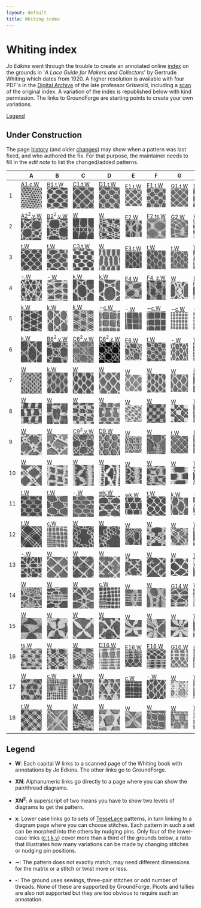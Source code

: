 ```yaml
---
layout: default
title: Whiting index
---
```


Whiting index
=============

*Jo Edkins* went through the trouble to create an annotated online [index] on the grounds in
'_A Lace Guide for Makers and Collectors_' by Gertrude Whiting which dates from 1920. A higher resolution is available with four PDF's in the [Digital Archive] of the late professor Griswold,
including a [scan] of the original index. A variation of the index is republished below with kind permission. The links to GroundForge are starting points to create your own variations.

[Legend](#Legend)


Under Construction
------------------

The page [history](https://github.com/d-bl/GroundForge/commits/master/docs/help/Whiting-Index.md)
(and older [changes](https://github.com/d-bl/GroundForge/wiki/Whiting-Index/_history))
may show when a pattern was last fixed, and who authored the fix.
For that purpose, the maintainer needs to fill in the _edit note_ to list the changed/added patterns.


[c]: /GroundForge/sheet.html?patch=88%0A11;bricks&patch=66%0A22;bricks&patch=88%0A99%0A11%0A00;bricks&patch=66%0A11%0A88%0A22;bricks&patch=66%0A99%0A22%0A00;bricks
[t]: /GroundForge/sheet.html?patch=53%0A53%0A53%0A5-;bricks&patch=5663%0A5663;checker&patch=53%0A5-;bricks&patch=563%0A563%0A563;checker&patch=53%0A53;checker&patch=5632%0A5632;checker&patch5353%0A5353;bricks&patch=5-%0A-5;checker&patch=5353%0A5353%0A5-5-%0A-5-5;checker&patch=5632%0A56-2%0A5-5-%0A-535;checker&patch=53%0A5-%0A-5%0A5-;bricks&patch=44%0A77%0A44%0A77;bricks&patch=44%0A44%0A77%0A77;bricks&patch=66%0A88%0A66%0A11;bricks&patch=66%0A66%0A88%0A11;checker&patch=66%0A66%0A99%0A00;checker&patch=6;checker&patch=566-%0A66-5%0A6-56%0A-566;checker
[v]: /GroundForge/sheet.html?patch=5831%0A-4-7;bricks&patch=-437%0A34-7;bricks&patch=4830%0A--77;bricks
[k]: /GroundForge/sheet.html?patch=B-C-%0A---5%0AC-B-%0A-5--;checker&patch=5831%0A-4-7;checker&patch=68%0A-4;checker&patch=-4-7%0A5---%0A-C-B%0A3158;bricks&patch=5-O-E-%0A-E-5-O%0A5-O-E-;bricks
[wk]: /GroundForge/sheet.html?patch=6868%0A-4-4%0A2121%0A-7-7;checker&patch=L-O-L-O-%0A---5---5%0AH-E-H-E-%0A-5---5--;bricks
[ts]: /GroundForge/sheet.html?patch=5-5-%0A-5--%0AB-C-%0A-5-5;bricks&patch=5632%0A34-7;bricks&patch=256-%0A---5%0AC3B-;bricks&patch=4373%0A5-53;bricks
[z]: /GroundForge/sheet.html?patch=1483%0A8-48;bricks&patch=C-B-%0A-5--%0AB8D-%0A-4--;bricks&patch=-48-%0AB--2%0A8-B8;bricks&patch=-4--%0AB-C3%0A8-48;bricks

[A1]: /GroundForge/?m=88%0A11;bricks;7;5;0;0&s1=ct
[B1]: /GroundForge/?m=5-;bricks;7;5;0;0&s1=ctctpctct
[C1]: /GroundForge/?m=5-;bricks;7;5;0;0&s1=ctpct
[D1]: /GroundForge/?m=5-;bricks;7;5;0;0&s1=cttpctt
[E1]: /GroundForge/?m=5-;bricks;7;5;0;0&s1=ctpcttt
[F1]: /GroundForge/?m=5-;bricks;7;5;0;0&s1=cttpcttt
[G1]: /GroundForge/?m=5-;bricks;7;5;0;0&s1=cttt

[A2]: /GroundForge/?m=-5%3Bbricks%3B7%3B5%3B0%3B0&s1=A1%3Dctct&s2=ctct%20A14%3Dct%20A15%3Dct&s3=
[B2]: /GroundForge/?m=-5%3Bbricks%3B7%3B5%3B0%3B0&s1=ctct&s2=ctct&s3=
[E2]: /GroundForge/?m=5---5---%0A-CD632AB%0A5666-222%3Bbricks%3B24%3B24%3B0%3B0&s1=ctc%20C2%3Dctctttctc%20A3%3Dctclll%20B1%3Dctclll%20E3%3Dctcrrr%20D1%3Dctcrrr%20G2%3Dctctctc&s2=&s3=
[F2]: /GroundForge/?m=-5--%0AB-C-%0A-5-5%0A5-5-%3Bbricks%3B24%3B24%3B0%3B0&s1=ctc%20B3%3Dctcttctc%20A4%3Dctcll%20D1%3Dctctt%20%20C4%3Dctcrr&s2=&s3=
[G2]: /GroundForge/?m=5----5----%0A-CDD632AAB%0A5666632222%0A5666632222%0A56666-2222%3Bbricks%3B24%3B24%3B0%3B0&s1=ctct%20C1%3Dctc%20G2%3Dctc%20I2%3Dctc%20F3%3Dctc%20J3%3Dctc%20H2%3Dctc%20G3%3Dctc%20I3%3Dctc%20G5%3Dctc%20I5%3Dctc%20H1%3Dctc%20H4%3Dcttc%20F5%3Dctcl%20G1%3Dctcl%20J5%3Dctcr%20I1%3Dctcr&s2=&s3=
[H2]: /GroundForge/?m=5---5---%0A-CD632AB%0A56663222%0A5666-222%3Bbricks%3B24%3B24%3B0%3B0&s1=cttctt%20C2%3Dctctt%20C4%3Dctc%20F1%3Dctc%20E2%3Dctc%20H1%3Dctc%20G1%3Dctc%20F2%3Dctc%20A2%3Dctc%20H2%3Dctc%20G3%3Dctcctc%20F4%3Dctc%20H4%3Dctc%20C1%3Dctc%20E4%3Dctcll%20%20B1%3Dctcll%20A4%3Dctcrr%20D1%3Dctcrr&s2=cross%3Dctc%20twist%3Dctc&s3=

[C3]: /GroundForge/?m=5-;bricks;7;5;0;0&s1=ctctpctctt
[E3]: /GroundForge/?m=-5%3Bbricks%3B7%3B5%3B0%3B0&s1=A1%3Dctt&s2=&s3=

[E4]: /GroundForge/?m=-5----%0AB-CD-A%0A256-5-%0A-5-535%0A5-56-2%3Bbricks%3B24%3B24%3B0%3B0&s1=ctc%20A4%3Dctctctc%20C5%3Dctcrr%20B1%3Dctcrr%20E5%3Dctcll%20F1%3Dctcll%20D2%3Dctctt&s2=&s3=
[F4]: /GroundForge/?m=1483%0A8-48%3Bbricks%3B16%3B16%3B0%3B0&s1=ctc%20A2%3Dctcllctc%20C2%3Dctcrrctc
[H4]: /GroundForge/?m=5-25-56-%0A-5--5--5%0A5-C6-2B-%3Bbricks%3B16%3B16%3B0%3B0&s1=ctc%20G3%3Dctcttctc%20A1%3Dctcll%20B2%3Dctcll%20E1%3Dctcrr%20D2%3Dctcrr&s2=&s3=

[C6]: /GroundForge/?m=-5%3Bbricks%3B7%3B5%3B0%3B0&s1=A1%3Dctct&s2=ct%20A10%3Dctct%20A13%3Dctct&s3=
[B6]: /GroundForge/?m=-5%3Bbricks%3B7%3B5%3B0%3B0&s1=ctct&s2=cttctt&s3=
[D6]: /GroundForge/?m=-5%3Bbricks%3B7%3B5%3B0%3B0&s1=crclct&s2=ct%20A10%3Dctct%20A11%3Dctct%20A13%3Dctct%20A14%3Dctct&s3=
[E6]: /GroundForge/?m=1488-483%208-483148%20831488-4%20488-4831%3Bbricks%3B12%3B10%3B0%3B0&s1=ct%20F3%3Dctct%20E4%3Dctct%20G4%3Dctct%20B1%3Dctct%20H1%3Dctct%20C4%3Dctct%20A2%3Dctct%20H3%3Dctct%20B3%3Dctct%20A4%3Dctct%20D1%3Dctct%20C2%3Dctct%20E2%3Dctct%20D3%3Dctct%20F1%3Dctct%20G4%3Dctct%20G2%3Dctct&s2=&s3=

[C9]: /GroundForge/?m=-5%3Bbricks%3B7%3B5%3B0%3B0&s1=ctct&s2=ctcttt&s3=
[D9]: /GroundForge/?m=5-%0A-5%3Bchecker%3B8%3B8%3B0%3B0&s1=A1%3Dctctt%20B2%3Dctt&s2=&s3=
[H9]: /GroundForge/?m=5-;bricks;7;7;0;0&s1=ctcttptctcttt

[G14]: /GroundForge/?m=5-%0A12%0A88%0A4-%3Bbricks%3B16%3B11%3B0%3B0&s1=ctc%20A2%3Dctctt%20B4%3Dctcll%20B1%3Dctcrr&s2=&s3=

[D16]: /GroundForge/?m=-5-%0AE-2%0A8-M%0AF-1%0A8-M%3Bchecker%3B16%3B16%3B0%3B0&s1=ctc%20A5%3Dctcll%20C1%3Dctcrr%20A2%3Dctcll%0AC3%3Dctcrr&s2=&s3=
[E16]: /GroundForge/?m=-5-L-H%0AH-E-21%0A-O8-M8%0A-1F-1F%0A-M86-M%0A5-4-K-%3Bchecker%3B16%3B16%3B0%3B0&s1=C6%3Dctcll%20F6%3Dctcll%20E1%3Dctcrr%20B1%3Dctcrr%20C2%3Dctcll%20F2%3Dctcll%20D3%3Dctcrr%20B3%3Dctcrr%20E4%3Dtctct%20B5%3Dtctct&s2=&s3=
[F16]: /GroundForge/?m=5-%0A-5%0A5-%0A12%0A99%0A11%0A66%0A4-%3Bbricks%3B19%3B9%3B0%3B0&s1=ctc%20B7%3Dtctct%20A8%3Dctct%20B2%3Dctcll%20B3%3Dctcrr%20A4%3Dctcll%20B5%3Dctcrr&s2=&s3=
[G16]: /GroundForge/?m=5-%0A-5%0A5-%0A12%0A88%0A4-%3Bbricks%3B16%3B9%3B0%3B0&s1=ctc%20A6%3Dctctt%20B5%3Dctctt%20B2%3Dctcll%20B3%3Dctcrr%20A4%3Dctctt%20&s2=&s3=

|   | A | B | C | D | E | F | G | H |
|---|---|---|---|---|---|---|---|---|
|  1 | [A1],[c],[W][PA01]![](w/page70a.gif) | [B1],[t],[W](http://gwydir.demon.co.uk/jo/lace/whiting/page94.htm)![](w/page94a.gif) | [C1],[t],[W](http://gwydir.demon.co.uk/jo/lace/whiting/page114.htm)![](w/page114a.gif) | [D1],[t],[W](http://gwydir.demon.co.uk/jo/lace/whiting/page134.htm)![](w/page134a.gif) | [E1],[t],[W](http://gwydir.demon.co.uk/jo/lace/whiting/page155.htm)![](w/page155a.gif) | [F1],[t],[W](http://gwydir.demon.co.uk/jo/lace/whiting/page177.htm)![](w/page177a.gif) | [G1],[t],[W](http://gwydir.demon.co.uk/jo/lace/whiting/page198.htm)![](w/page198a.gif) | [t],[W](http://gwydir.demon.co.uk/jo/lace/whiting/page219.htm)![](w/page219a.gif) |
|  2 | [A2]<sup>2</sup>,[v],[W][PA02]![](w/page71a.gif) | [B2]<sup>2</sup>,[v],[W](http://gwydir.demon.co.uk/jo/lace/whiting/page95.htm)![](w/page95a.gif) | [W](http://gwydir.demon.co.uk/jo/lace/whiting/page115.htm)![](w/page115a.gif) | [W](http://gwydir.demon.co.uk/jo/lace/whiting/page135.htm)![](w/page135a.gif) | [E2],[W](http://gwydir.demon.co.uk/jo/lace/whiting/page156.htm)![](w/page156a.gif) | [F2],[ts],[W](http://gwydir.demon.co.uk/jo/lace/whiting/page178.htm)![](w/page178a.gif) | [G2],[W](http://gwydir.demon.co.uk/jo/lace/whiting/page199.htm)![](w/page199a.gif) | [H2],[W](http://gwydir.demon.co.uk/jo/lace/whiting/page220.htm)![](w/page220a.gif) |
|  3 | [t],[W][PA03]![](w/page73a.gif) | [t],[W](http://gwydir.demon.co.uk/jo/lace/whiting/page96.htm)![](w/page96a.gif) | [C3],[t],[W](http://gwydir.demon.co.uk/jo/lace/whiting/page117.htm)![](w/page117a.gif) | [W](http://gwydir.demon.co.uk/jo/lace/whiting/page136.htm)![](w/page136a.gif) | [E3],[t],[W](http://gwydir.demon.co.uk/jo/lace/whiting/page157.htm)![](w/page157a.gif) | [t],[W](http://gwydir.demon.co.uk/jo/lace/whiting/page179.htm)![](w/page179a.gif) | [t],[W](http://gwydir.demon.co.uk/jo/lace/whiting/page200.htm)![](w/page200a.gif) | [W](http://gwydir.demon.co.uk/jo/lace/whiting/page221.htm)![](w/page221a.gif) |
|  4 | -,[W][PA04]![](w/page74a.gif) | -,[W](http://gwydir.demon.co.uk/jo/lace/whiting/page97.htm)![](w/page97a.gif) | [k],[W](http://gwydir.demon.co.uk/jo/lace/whiting/page118.htm)![](w/page118a.gif) | [k],[W](http://gwydir.demon.co.uk/jo/lace/whiting/page137.htm)![](w/page137a.gif) | [E4],[W](http://gwydir.demon.co.uk/jo/lace/whiting/page158.htm)![](w/page158a.gif) | [F4], [z],[W](http://gwydir.demon.co.uk/jo/lace/whiting/page180.htm)![](w/page180a.gif) | [W](http://gwydir.demon.co.uk/jo/lace/whiting/page201.htm)![](w/page201a.gif) | [H4],[v],[W](http://gwydir.demon.co.uk/jo/lace/whiting/page222.htm)![](w/page222a.gif) |
|  5 | [k],[W][PA05]![](w/page75a.gif) | [k],[W](http://gwydir.demon.co.uk/jo/lace/whiting/page98.htm)![](w/page98a.gif) | [k],[W](http://gwydir.demon.co.uk/jo/lace/whiting/page119.htm)![](w/page119a.gif) | &sim;[c],[W](http://gwydir.demon.co.uk/jo/lace/whiting/page138.htm)![](w/page138a.gif) | -,[W](http://gwydir.demon.co.uk/jo/lace/whiting/page159.htm)![](w/page159a.gif) | &sim;[c],[W](http://gwydir.demon.co.uk/jo/lace/whiting/page181.htm)![](w/page181a.gif) | &sim;[c],[W](http://gwydir.demon.co.uk/jo/lace/whiting/page203.htm)![](w/page203a.gif) | &sim;[c],[W](http://gwydir.demon.co.uk/jo/lace/whiting/page224.htm)![](w/page224a.gif) |
|  6 | [k],[W][PA06]![](w/page76a.gif) | [B6]<sup>2</sup>,[v],[W](http://gwydir.demon.co.uk/jo/lace/whiting/page99.htm)![](w/page99a.gif) | [C6]<sup>2</sup>,[v],[W](http://gwydir.demon.co.uk/jo/lace/whiting/page120.htm)![](w/page120a.gif) | [D6]<sup>2</sup>,[z],[W](http://gwydir.demon.co.uk/jo/lace/whiting/page139.htm)![](w/page139a.gif) | [E6],[W](http://gwydir.demon.co.uk/jo/lace/whiting/page160.htm)![](w/page160a.gif) | [t],[W](http://gwydir.demon.co.uk/jo/lace/whiting/page182.htm)![](w/page182a.gif) | -,[W](http://gwydir.demon.co.uk/jo/lace/whiting/page204.htm)![](w/page204a.gif) | [W](http://gwydir.demon.co.uk/jo/lace/whiting/page225.htm)![](w/page225a.gif) |
|  7 | [W][PA07]![](w/page77a.gif) | [k],[W](http://gwydir.demon.co.uk/jo/lace/whiting/page100.htm)![](w/page100a.gif) | [W](http://gwydir.demon.co.uk/jo/lace/whiting/page121.htm)![](w/page121a.gif) | [W](http://gwydir.demon.co.uk/jo/lace/whiting/page140.htm)![](w/page140a.gif) | [W](http://gwydir.demon.co.uk/jo/lace/whiting/page161.htm)![](w/page161a.gif) | [W](http://gwydir.demon.co.uk/jo/lace/whiting/page183.htm)![](w/page183a.gif) | [W](http://gwydir.demon.co.uk/jo/lace/whiting/page205.htm)![](w/page205a.gif) | [k],[W](http://gwydir.demon.co.uk/jo/lace/whiting/page226.htm)![](w/page226a.gif) |
|  8 | [W][PA08]![](w/page79a.gif) | [W](http://gwydir.demon.co.uk/jo/lace/whiting/page101.htm)![](w/page101a.gif) | [W](http://gwydir.demon.co.uk/jo/lace/whiting/page122.htm)![](w/page122a.gif) | [W](http://gwydir.demon.co.uk/jo/lace/whiting/page141.htm)![](w/page141a.gif) | [W](http://gwydir.demon.co.uk/jo/lace/whiting/page162.htm)![](w/page162a.gif) | [W](http://gwydir.demon.co.uk/jo/lace/whiting/page184.htm)![](w/page184a.gif) | [W](http://gwydir.demon.co.uk/jo/lace/whiting/page206.htm)![](w/page206a.gif) | [W](http://gwydir.demon.co.uk/jo/lace/whiting/page227.htm)![](w/page227a.gif) |
|  9 | [W][PA09]![](w/page80a.gif) | [W](http://gwydir.demon.co.uk/jo/lace/whiting/page102.htm)![](w/page102a.gif) | [C9]<sup>2</sup>,[v],[W](http://gwydir.demon.co.uk/jo/lace/whiting/page123.htm)![](w/page123a.gif) | [D9],[W](http://gwydir.demon.co.uk/jo/lace/whiting/page142.htm)![](w/page142a.gif) | [W](http://gwydir.demon.co.uk/jo/lace/whiting/page163.htm)![](w/page163a.gif) | [W](http://gwydir.demon.co.uk/jo/lace/whiting/page185.htm)![](w/page185a.gif) | [t],[W](http://gwydir.demon.co.uk/jo/lace/whiting/page207.htm)![](w/page207a.gif) | [H9],[t],[W](http://gwydir.demon.co.uk/jo/lace/whiting/page229.htm)![](w/page229a.gif) |
|  10 | [W][PA10]![](w/page82a.gif) | [W](http://gwydir.demon.co.uk/jo/lace/whiting/page103.htm)![](w/page103a.gif) | [W](http://gwydir.demon.co.uk/jo/lace/whiting/page124.htm)![](w/page124a.gif) | [W](http://gwydir.demon.co.uk/jo/lace/whiting/page143.htm)![](w/page143a.gif) | [W](http://gwydir.demon.co.uk/jo/lace/whiting/page164.htm)![](w/page164a.gif) | [W](http://gwydir.demon.co.uk/jo/lace/whiting/page187.htm)![](w/page187a.gif) | [W](http://gwydir.demon.co.uk/jo/lace/whiting/page208.htm)![](w/page208a.gif) | [W](http://gwydir.demon.co.uk/jo/lace/whiting/page230.htm)![](w/page230a.gif) |
|  11 | [t],[W][PA11]![](w/page83a.gif) | [t],[W](http://gwydir.demon.co.uk/jo/lace/whiting/page104.htm)![](w/page104a.gif) | -,[W](http://gwydir.demon.co.uk/jo/lace/whiting/page125.htm)![](w/page125a.gif) | [wk],[W](http://gwydir.demon.co.uk/jo/lace/whiting/page144.htm)![](w/page144a.gif) | [wk],[W](http://gwydir.demon.co.uk/jo/lace/whiting/page166.htm)![](w/page166a.gif) | [t],[W](http://gwydir.demon.co.uk/jo/lace/whiting/page189.htm)![](w/page189a.gif) | [k],[W](http://gwydir.demon.co.uk/jo/lace/whiting/page209.htm)![](w/page209a.gif) | -,[W](http://gwydir.demon.co.uk/jo/lace/whiting/page231.htm)![](w/page231a.gif) |
|  12 | [t],[W][PA12]![](w/page84a.gif) | [c],[W](http://gwydir.demon.co.uk/jo/lace/whiting/page105.htm)![](w/page105a.gif) | [W](http://gwydir.demon.co.uk/jo/lace/whiting/page126.htm)![](w/page126a.gif) | [W](http://gwydir.demon.co.uk/jo/lace/whiting/page145.htm)![](w/page145a.gif) | [W](http://gwydir.demon.co.uk/jo/lace/whiting/page167.htm)![](w/page167a.gif) | [W](http://gwydir.demon.co.uk/jo/lace/whiting/page190.htm)![](w/page190a.gif) | [W](http://gwydir.demon.co.uk/jo/lace/whiting/page210.htm)![](w/page210a.gif) | [W](http://gwydir.demon.co.uk/jo/lace/whiting/page232.htm)![](w/page232a.gif) |
|  13 | -,[W][PA13]![](w/page85a.gif) | [W](http://gwydir.demon.co.uk/jo/lace/whiting/page106.htm)![](w/page106a.gif) | [W](http://gwydir.demon.co.uk/jo/lace/whiting/page128.htm)![](w/page128a.gif) | [W](http://gwydir.demon.co.uk/jo/lace/whiting/page147.htm)![](w/page147a.gif) | [W](http://gwydir.demon.co.uk/jo/lace/whiting/page169.htm)![](w/page169a.gif) | [W](http://gwydir.demon.co.uk/jo/lace/whiting/page192.htm)![](w/page192a.gif) | [W](http://gwydir.demon.co.uk/jo/lace/whiting/page211.htm)![](w/page211a.gif) | [W](http://gwydir.demon.co.uk/jo/lace/whiting/page234.htm)![](w/page234a.gif) |
|  14 | [W][PA14]![](w/page87a.gif) | [W](http://gwydir.demon.co.uk/jo/lace/whiting/page107.htm)![](w/page107a.gif) | [W](http://gwydir.demon.co.uk/jo/lace/whiting/page129.htm)![](w/page129a.gif) | [c],[W](http://gwydir.demon.co.uk/jo/lace/whiting/page148.htm)![](w/page148a.gif) | [W](http://gwydir.demon.co.uk/jo/lace/whiting/page171.htm)![](w/page171a.gif) | [W](http://gwydir.demon.co.uk/jo/lace/whiting/page193.htm)![](w/page193a.gif) | [G14],[W](http://gwydir.demon.co.uk/jo/lace/whiting/page212.htm)![](w/page212a.gif) | [W](http://gwydir.demon.co.uk/jo/lace/whiting/page235.htm)![](w/page235a.gif) |
|  15 | [W][PA15]![](w/page89a.gif) | [W](http://gwydir.demon.co.uk/jo/lace/whiting/page109.htm)![](w/page109a.gif) | [W](http://gwydir.demon.co.uk/jo/lace/whiting/page130.htm)![](w/page130a.gif) | [W](http://gwydir.demon.co.uk/jo/lace/whiting/page149.htm)![](w/page149a.gif) | [W](http://gwydir.demon.co.uk/jo/lace/whiting/page173.htm)![](w/page173a.gif) | [W](http://gwydir.demon.co.uk/jo/lace/whiting/page194.htm)![](w/page194a.gif) | [W](http://gwydir.demon.co.uk/jo/lace/whiting/page213.htm)![](w/page213a.gif) | [W](http://gwydir.demon.co.uk/jo/lace/whiting/page237.htm)![](w/page237a.gif) |
|  16 | [ts],[W][PA16]![](w/page90a.gif) | [W](http://gwydir.demon.co.uk/jo/lace/whiting/page110.htm)![](w/page110a.gif) | [W](http://gwydir.demon.co.uk/jo/lace/whiting/page131.htm)![](w/page131a.gif) | [D16],[W](http://gwydir.demon.co.uk/jo/lace/whiting/page150.htm)![](w/page150a.gif) | [E16],[W](http://gwydir.demon.co.uk/jo/lace/whiting/page174.htm)![](w/page174a.gif) | [F16],[W](http://gwydir.demon.co.uk/jo/lace/whiting/page195.htm)![](w/page195a.gif) | [G16],[W](http://gwydir.demon.co.uk/jo/lace/whiting/page214.htm)![](w/page214a.gif) | [c],[W](http://gwydir.demon.co.uk/jo/lace/whiting/page238.htm)![](w/page238a.gif) |
|  17 | [W][PA17]![](w/page91a.gif) | [c],[W](http://gwydir.demon.co.uk/jo/lace/whiting/page111.htm)![](w/page111a.gif) | [k],[W](http://gwydir.demon.co.uk/jo/lace/whiting/page132.htm)![](w/page132a.gif) | [W](http://gwydir.demon.co.uk/jo/lace/whiting/page151.htm)![](w/page151a.gif) | [c],[W](http://gwydir.demon.co.uk/jo/lace/whiting/page175.htm)![](w/page175a.gif) | -,[W](http://gwydir.demon.co.uk/jo/lace/whiting/page196.htm)![](w/page196a.gif) | [W](http://gwydir.demon.co.uk/jo/lace/whiting/page215.htm)![](w/page215a.gif) | [W](http://gwydir.demon.co.uk/jo/lace/whiting/page239.htm)![](w/page239a.gif) |
|  18 | [t],[W][PA18]![](w/page93a.gif) | [W](http://gwydir.demon.co.uk/jo/lace/whiting/page112.htm)![](w/page112a.gif) | [W](http://gwydir.demon.co.uk/jo/lace/whiting/page133.htm)![](w/page133a.gif) | [W](http://gwydir.demon.co.uk/jo/lace/whiting/page153.htm)![](w/page153a.gif) | [W](http://gwydir.demon.co.uk/jo/lace/whiting/page176.htm)![](w/page176a.gif) | [W](http://gwydir.demon.co.uk/jo/lace/whiting/page197.htm)![](w/page197a.gif) | [W](http://gwydir.demon.co.uk/jo/lace/whiting/page217.htm)![](w/page217a.gif) | [W](http://gwydir.demon.co.uk/jo/lace/whiting/page241.htm)![](w/page241a.gif) |

[PA01]: http://gwydir.demon.co.uk/jo/lace/whiting/page70.htm
[PA02]: http://gwydir.demon.co.uk/jo/lace/whiting/page71.htm
[PA03]: http://gwydir.demon.co.uk/jo/lace/whiting/page73.htm
[PA04]: http://gwydir.demon.co.uk/jo/lace/whiting/page74.htm
[PA05]: http://gwydir.demon.co.uk/jo/lace/whiting/page75.htm
[PA06]: http://gwydir.demon.co.uk/jo/lace/whiting/page76.htm
[PA07]: http://gwydir.demon.co.uk/jo/lace/whiting/page77.htm
[PA08]: http://gwydir.demon.co.uk/jo/lace/whiting/page79.htm
[PA09]: http://gwydir.demon.co.uk/jo/lace/whiting/page80.htm
[PA10]: http://gwydir.demon.co.uk/jo/lace/whiting/page82.htm
[PA11]: http://gwydir.demon.co.uk/jo/lace/whiting/page83.htm
[PA12]: http://gwydir.demon.co.uk/jo/lace/whiting/page84.htm
[PA13]: http://gwydir.demon.co.uk/jo/lace/whiting/page85.htm
[PA14]: http://gwydir.demon.co.uk/jo/lace/whiting/page87.htm
[PA15]: http://gwydir.demon.co.uk/jo/lace/whiting/page89.htm
[PA16]: http://gwydir.demon.co.uk/jo/lace/whiting/page90.htm
[PA17]: http://gwydir.demon.co.uk/jo/lace/whiting/page91.htm
[PA18]: http://gwydir.demon.co.uk/jo/lace/whiting/page93.htm


Legend
------

* **W**:
  Each capital W links to a scanned page of the Whiting book with annotations by Jo Edkins.
  The other links go to GroundForge.

* **XN**: Alphanumeric links
  go directly to a page where you can show the pair/thread diagrams.

* **XN<sup>2</sup>**:
  A superscript of two means you have to show two levels of diagrams to get the pattern.

* **x**: Lower case links
  go to sets of [TesseLace](/GroundForge/help/TesseLace-Index) patterns,
  in turn linking to a diagram page where you can choose stitches.
  Each pattern in such a set can be morphed into the others by nudging pins.
  Only four of the lower-case links ([c],[t],[k],[v]) cover more than a third of the grounds below, a ratio that illustrates
  how many variations can be made by changing stitches or nudging pin positions.
  
* **&sim;**:
  The pattern does not exactly match, may need different dimensions for the matrix or a stitch or twist more or less.

* **-**:
  The ground uses sewings, three-pair stitches or odd number of threads.
  None of these are supported by GroundForge.
  Picots and tallies are also not supported but they are too obvious to require such an annotation.


[reversed engineering]: /GroundForge/help/Reversed-engineering-of-patterns
[Marian Tempels]: https://github.com/MAETempels
[index]: http://gwydir.demon.co.uk/jo/lace/whiting/index.htm#picindex
[scan]: https://www2.cs.arizona.edu/patterns/weaving/books/whiting.jpg
[Digital Archive]: https://www2.cs.arizona.edu/patterns/weaving/lace.html#books

